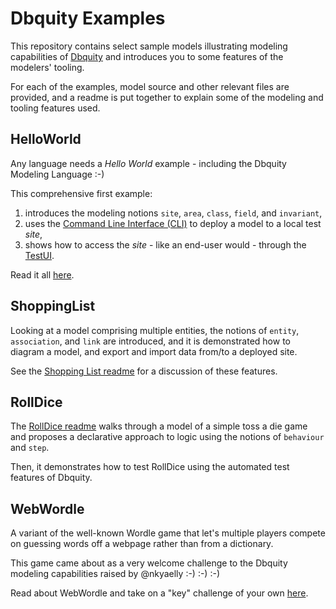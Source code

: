 # Dbquity Examples
This repository contains select sample models illustrating modeling capabilities of [Dbquity](https://model.dbquity.com) and introduces you to some features of the modelers' tooling.

For each of the examples, model source and other relevant files are provided, and a readme is put together to explain some of the modeling and tooling features used.

## HelloWorld
Any language needs a *Hello World* example - including the Dbquity Modeling Language :-)

This comprehensive first example:
1. introduces the modeling notions `site`, `area`, `class`, `field`, and `invariant`,  
2. uses the [Command Line Interface (CLI)](https://model.dbquity.com/#command-line-interface-cli) to deploy a model to a local test *site*,
3. shows how to access the *site* - like an end-user would - through the [TestUI](https://model.dbquity.com/#test-ui).

Read it all [here](HelloWorld/README.md).

## ShoppingList
Looking at a model comprising multiple entities, the notions of `entity`, `association`, and `link` are introduced, and it is demonstrated how to diagram a model, and export and import data from/to a deployed site.

See the [Shopping List readme](ShoppingList/README.md) for a discussion of these features.

## RollDice
The [RollDice readme](behaviour/README.md) walks through a model of a simple toss a die game and proposes a declarative approach to logic using the notions of `behaviour` and `step`.

Then, it demonstrates how to test RollDice using the automated test features of Dbquity.

## WebWordle
A variant of the well-known Wordle game that let's multiple players compete on guessing words off a webpage rather than from a dictionary.

This game came about as a very welcome challenge to the Dbquity modeling capabilities raised by @nkyaelly  :-) :-) :-)

Read about WebWordle and take on a "key" challenge of your own [here][wordle-readme]. 

[wordle-readme]: WebWordle/README.md
